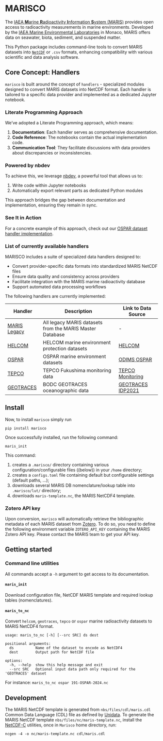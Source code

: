 # MARISCO


<!-- WARNING: THIS FILE WAS AUTOGENERATED! DO NOT EDIT! -->

The [IAEA **M**arine **R**adioactivity **I**nformation **S**ystem
(MARIS)](https://maris.iaea.org) provides open access to radioactivity
measurements in marine environments. Developed by the [IAEA Marine
Environmental
Laboratories](https://www.iaea.org/about/organizational-structure/department-of-nuclear-sciences-and-applications/division-of-iaea-environment-laboratories)
in Monaco, MARIS offers data on seawater, biota, sediment, and suspended
matter.

This Python package includes command-line tools to convert MARIS
datasets into [`NetCDF`](https://www.unidata.ucar.edu/software/netcdf/)
or `.csv` formats, enhancing compatibility with various scientific and
data analysis software.

## Core Concept: Handlers

`marisco` is built around the concept of `handlers` - specialized
modules designed to convert MARIS datasets into NetCDF format. Each
handler is tailored to a specific data provider and implemented as a
dedicated Jupyter notebook.

### Literate Programming Approach

We’ve adopted a Literate Programming approach, which means:

1.  **Documentation**: Each handler serves as comprehensive
    documentation.
2.  **Code Reference**: The notebooks contain the actual implementation
    code.
3.  **Communication Tool**: They facilitate discussions with data
    providers about discrepancies or inconsistencies.

### Powered by nbdev

To achieve this, we leverage [nbdev](https://nbdev.fast.ai), a powerful
tool that allows us to:

1.  Write code within Jupyter notebooks
2.  Automatically export relevant parts as dedicated Python modules

This approach bridges the gap between documentation and implementation,
ensuring they remain in sync.

### See It in Action

For a concrete example of this approach, check out our [OSPAR dataset
handler
implementation](https://fr.anckalbi.net/marisco/handlers/ospar.html).

### List of currently available handlers

MARISCO includes a suite of specialized data handlers designed to:

- Convert provider-specific data formats into standardized MARIS NetCDF
  files
- Ensure data quality and consistency across providers
- Facilitate integration with the MARIS marine radioactivity database
- Support automated data processing workflows

The following handlers are currently implemented:

| Handler | Description | Link to Data Source |
|----|----|----|
| [MARIS Legacy](https://fr.anckalbi.net/marisco/handlers/maris_legacy.html) | All legacy MARIS datasets from the MARIS Master Database | \- |
| [HELCOM](https://fr.anckalbi.net/marisco/handlers/helcom.html) | HELCOM marine environment protection datasets | [HELCOM](https://helcom.fi/about-us) |
| [OSPAR](https://fr.anckalbi.net/marisco/handlers/ospar.html) | OSPAR marine environment datasets | [ODIMS OSPAR](https://odims.ospar.org/en/) |
| [TEPCO](https://fr.anckalbi.net/marisco/handlers/tepco.html) | TEPCO Fukushima monitoring data | [TEPCO Monitoring](https://radioactivity.nsr.go.jp/ja/list/349/list-1.html) |
| [GEOTRACES](https://fr.anckalbi.net/marisco/handlers/geotraces.html) | BODC GEOTRACES oceanographic data | [GEOTRACES IDP2021](https://www.geotraces.org/geotraces-intermediate-data-product-2021/) |

## Install

Now, to install `marisco` simply run

``` console
pip install marisco
```

Once successfully installed, run the following command:

``` console
maris_init
```

This command:

1.  creates a `.marisco/` directory containing various
    configuration/configurable files ((below)) in your `/home`
    directory;
2.  creates a `configs.toml` file containing default but configurable
    settings (default paths, …);
3.  downloads several MARIS DB nomenclature/lookup table into
    `.marisco/lut/` directory;
4.  downloads `maris-template.nc`, the MARIS NetCDF4 template.

### Zotero API key

Upon conversion, `marisco` will automatically retrieve the bibliographic
metadata of each MARIS dataset from [Zotero](https://www.zotero.org/).
To do so, you need to define the following environment variable
`ZOTERO_API_KEY` containing the MARIS Zotero API key. Please contact the
MARIS team to get your API key.

## Getting started

### Command line utilities

All commands accept a `-h` argument to get access to its documentation.

#### `maris_init`

Download configuration file, NetCDF MARIS template and required lookup
tables (nomenclatures).

#### `maris_to_nc`

Convert `helcom`, `geotraces`, `tepco` or `ospar` marine radioactivity
datasets to MARIS NetCDF4 format.

    usage: maris_to_nc [-h] [--src SRC] ds dest

    positional arguments:
      ds          Name of the dataset to encode as NetCDF4
      dest        Output path for NetCDF file

    options:
      -h, --help  show this help message and exit
      --src SRC   Optional input data path only required for the 'GEOTRACES' dataset

For instance: `maris_to_nc ospar 191-OSPAR-2024.nc`

## Development

The MARIS NetCDF template is generated from `nbs/files/cdl/maris.cdl`
Common Data Language (CDL) file as defined by
[Unidata](https://docs.unidata.ucar.edu/). To generate the MARIS NetCDF
template `nbs/files/nc/maris-template.nc`, install the
[NetCDF-C](https://pjbartlein.github.io/REarthSysSci/install_netCDF.html)
utilities, once in `Marisco` home directory, run:

``` console
ncgen -4 -o nc/maris-template.nc cdl/maris.cdl
```

